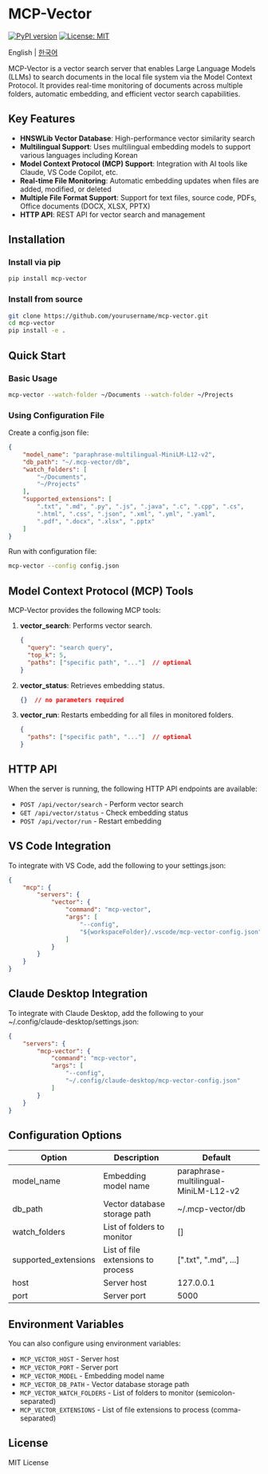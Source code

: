 # MCP-Vector

[![PyPI version](https://badge.fury.io/py/mcp-vector.svg)](https://badge.fury.io/py/mcp-vector)
[![License: MIT](https://img.shields.io/badge/License-MIT-yellow.svg)](https://opensource.org/licenses/MIT)

English | [한국어](README.md)

MCP-Vector is a vector search server that enables Large Language Models (LLMs) to search documents in the local file system via the Model Context Protocol. It provides real-time monitoring of documents across multiple folders, automatic embedding, and efficient vector search capabilities.

## Key Features

- **HNSWLib Vector Database**: High-performance vector similarity search
- **Multilingual Support**: Uses multilingual embedding models to support various languages including Korean
- **Model Context Protocol (MCP) Support**: Integration with AI tools like Claude, VS Code Copilot, etc.
- **Real-time File Monitoring**: Automatic embedding updates when files are added, modified, or deleted
- **Multiple File Format Support**: Support for text files, source code, PDFs, Office documents (DOCX, XLSX, PPTX)
- **HTTP API**: REST API for vector search and management

## Installation

### Install via pip

```bash
pip install mcp-vector
```

### Install from source

```bash
git clone https://github.com/yourusername/mcp-vector.git
cd mcp-vector
pip install -e .
```

## Quick Start

### Basic Usage

```bash
mcp-vector --watch-folder ~/Documents --watch-folder ~/Projects
```

### Using Configuration File

Create a config.json file:

```json
{
    "model_name": "paraphrase-multilingual-MiniLM-L12-v2",
    "db_path": "~/.mcp-vector/db",
    "watch_folders": [
        "~/Documents",
        "~/Projects"
    ],
    "supported_extensions": [
        ".txt", ".md", ".py", ".js", ".java", ".c", ".cpp", ".cs",
        ".html", ".css", ".json", ".xml", ".yml", ".yaml",
        ".pdf", ".docx", ".xlsx", ".pptx"
    ]
}
```

Run with configuration file:

```bash
mcp-vector --config config.json
```

## Model Context Protocol (MCP) Tools

MCP-Vector provides the following MCP tools:

1. **vector_search**: Performs vector search.
   ```json
   {
     "query": "search query",
     "top_k": 5,
     "paths": ["specific path", "..."]  // optional
   }
   ```

2. **vector_status**: Retrieves embedding status.
   ```json
   {}  // no parameters required
   ```

3. **vector_run**: Restarts embedding for all files in monitored folders.
   ```json
   {
     "paths": ["specific path", "..."]  // optional
   }
   ```

## HTTP API

When the server is running, the following HTTP API endpoints are available:

- `POST /api/vector/search` - Perform vector search
- `GET /api/vector/status` - Check embedding status
- `POST /api/vector/run` - Restart embedding

## VS Code Integration

To integrate with VS Code, add the following to your settings.json:

```json
{
    "mcp": {
        "servers": {
            "vector": {
                "command": "mcp-vector",
                "args": [
                    "--config",
                    "${workspaceFolder}/.vscode/mcp-vector-config.json"
                ]
            }
        }
    }
}
```

## Claude Desktop Integration

To integrate with Claude Desktop, add the following to your ~/.config/claude-desktop/settings.json:

```json
{
    "servers": {
        "mcp-vector": {
            "command": "mcp-vector",
            "args": [
                "--config", 
                "~/.config/claude-desktop/mcp-vector-config.json"
            ]
        }
    }
}
```

## Configuration Options

| Option | Description | Default |
|--------|-------------|---------|
| model_name | Embedding model name | paraphrase-multilingual-MiniLM-L12-v2 |
| db_path | Vector database storage path | ~/.mcp-vector/db |
| watch_folders | List of folders to monitor | [] |
| supported_extensions | List of file extensions to process | [".txt", ".md", ...] |
| host | Server host | 127.0.0.1 |
| port | Server port | 5000 |

## Environment Variables

You can also configure using environment variables:

- `MCP_VECTOR_HOST` - Server host
- `MCP_VECTOR_PORT` - Server port
- `MCP_VECTOR_MODEL` - Embedding model name
- `MCP_VECTOR_DB_PATH` - Vector database storage path
- `MCP_VECTOR_WATCH_FOLDERS` - List of folders to monitor (semicolon-separated)
- `MCP_VECTOR_EXTENSIONS` - List of file extensions to process (comma-separated)

## License

MIT License

